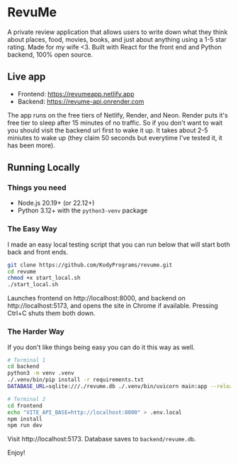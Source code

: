 # RevuMe

A private review application that allows users to write down what they think about places, food, movies, books, and just about anything using a 1-5 star rating. Made for my wife <3. Built with React for the front end and Python backend, 100% open source.

## Live app

- Frontend: https://revumeapp.netlify.app
- Backend: https://revume-api.onrender.com

The app runs on the free tiers of Netlify, Render, and Neon. Render puts it's free tier to sleep after 15 minutes of no traffic. So if you don't want to wait you should visit the backend url first to wake it up. It takes about 2-5 miniutes to wake up (they claim 50 seconds but everytime I've tested it, it has been more).

## Running Locally

### Things you need

- Node.js 20.19+ (or 22.12+)
- Python 3.12+ with the `python3-venv` package

### The Easy Way

I made an easy local testing script that you can run below that will start both back and front ends.

```bash
git clone https://github.com/KodyPrograms/revume.git
cd revume
chmod +x start_local.sh
./start_local.sh
```

Launches frontend on http://localhost:8000, and backend on http://localhost:5173, and opens the site in Chrome if available. Pressing Ctrl+C shuts them both down.

### The Harder Way

If you don't like things being easy you can do it this way as well.

```bash
# Terminal 1
cd backend
python3 -m venv .venv
./.venv/bin/pip install -r requirements.txt
DATABASE_URL=sqlite:///./revume.db ./.venv/bin/uvicorn main:app --reload
```

```bash
# Terminal 2
cd frontend
echo "VITE_API_BASE=http://localhost:8000" > .env.local
npm install
npm run dev
```



Visit http://localhost:5173. Database saves to `backend/revume.db`.

Enjoy!
